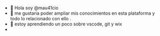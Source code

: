 - 👋 Hola soy  @mau41cio
- 👀 me gustaria  poder ampliar mis conocimientos en esta plataforma  y todo lo relacionado con ello .
- 🌱 estoy aprendiendo un poco sobre vscode, git y wix 
- 

<!---
mau41cio/mau41cio is a ✨ special ✨ repository because its `README.md` (this file) appears on your GitHub profile.
You can click the Preview link to take a look at your changes.
--->
